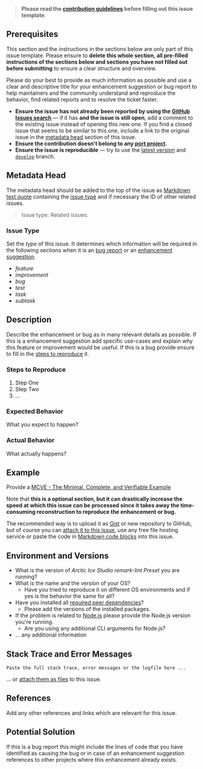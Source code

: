 <!-- Click on the "Preview" tab to render the instructions in a more readable format -->

> **Please read the [contribution guidelines](https://github.com/arcticicestudio/remark-preset-lint-arcticicestudio/blob/develop/CONTRIBUTING.md) before filling out this issue template**.

## Prerequisites

This section and the instructions in the sections below are only part of this issue template. Please ensure to **delete this whole section, all pre-filled instructions of the sections below and sections you have not filled out before submitting** to ensure a clear structure and overview.

Please do your best to provide as much information as possible and use a clear and descriptive title for your enhancement suggestion or bug report to help maintainers and the community understand and reproduce the behavior, find related reports and to resolve the ticket faster.

* **Ensure the issue has not already been reported by using the [GitHub Issues search](https://github.com/arcticicestudio/remark-preset-lint-arcticicestudio/issues)** — if it has **and the issue is still open**, add a comment to the existing issue instead of opening this new one. If you find a closed issue that seems to be similar to this one, include a link to the original issue in the [metadata head](#metadata-head) section of this issue.
* **Ensure the contribution doesn't belong to any [port project](https://github.com/arcticicestudio/remark-preset-lint-arcticicestudio/blob/develop/CONTRIBUTING.md#port-projects).**
* **Ensure the issue is reproducible** — try to use the [latest version](https://github.com/arcticicestudio/remark-preset-lint-arcticicestudio/releases/latest) and [`develop`](https://github.com/arcticicestudio/remark-preset-lint-arcticicestudio/tree/develop) branch.

## Metadata Head

The metadata head should be added to the top of the issue as [Markdown text quote](https://help.github.com/articles/basic-writing-and-formatting-syntax) containing the [issue type](#issue-type) and if necessary the ID of other related issues.

> Issue type:
> Related issues:

### Issue Type

Set the *type* of this issue. It determines which information will be required in the following sections when it is an [bug report](https://github.com/arcticicestudio/remark-preset-lint-arcticicestudio/blob/develop/CONTRIBUTING.md#bug-reports) or an [enhancement suggestion](https://github.com/arcticicestudio/remark-preset-lint-arcticicestudio/blob/develop/CONTRIBUTING.md#enhancement-suggestions).

* *feature*
* *improvement*
* *bug*
* *test*
* *task*
* *subtask*

## Description

Describe the enhancement or bug as in many relevant details as possible. If this is a enhancement suggestion add specific use-cases and explain why this feature or improvement would be useful. If this is a bug provide ensure to fill in the [steps to reproduce](#steps-to-reproduce) it.

### Steps to Reproduce

1. Step One
2. Step Two
3. ...

### Expected Behavior

What you expect to happen?

### Actual Behavior

What actually happens?

## Example

Provide a [MCVE - The Minimal, Complete, and Verifiable Example](https://github.com/arcticicestudio/remark-preset-lint-arcticicestudio/blob/develop/CONTRIBUTING.md#mcve)

Note that **this is a optional section, but it can drastically increase the speed at which this issue can be processed since it takes away the time-consuming reconstruction to reproduce the enhancement or bug.**

The recommended way is to upload it as [Gist](https://gist.github.com) or new repository to GitHub, but of course you can [attach it to this issue](https://help.github.com/articles/file-attachments-on-issues-and-pull-requests), use any free file hosting service or paste the code in [Markdown code blocks](https://help.github.com/articles/basic-writing-and-formatting-syntax) into this issue.

## Environment and Versions

* What is the version of *Arctic Ice Studio remark-lint Preset* you are running?
* What is the name and the version of your OS?
  * Have you tried to reproduce it on different OS environments and if yes is the behavior the same for all?
* Have you installed all [required peer dependencies](https://arcticicestudio.github.io/remark-preset-lint-arcticicestudio/getting-started/installation.html#peer-dependencies)?
  * Please add the versions of the installed packages.
* If the problem is related to [Node.js](https://nodejs.org) please provide the Node.js version you're running.
  * Are you using any additional CLI arguments for Node.js?
* ... any additional information

## Stack Trace and Error Messages

```raw
Paste the full stack trace, error messages or the logfile here ...
```

... or [attach them as files](https://help.github.com/articles/file-attachments-on-issues-and-pull-requests) to this issue.

## References

Add any other references and links which are relevant for this issue.

## Potential Solution

If this is a bug report this might include the lines of code that you have identified as causing the bug or in case of an enhancement suggestion references to other projects where this enhancement already exists.
